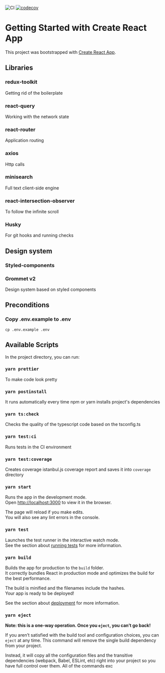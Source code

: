 ![CI](https://github.com/emonakov/randomuser/workflows/CI/badge.svg?branch=main) [![codecov](https://codecov.io/gh/emonakov/randomuser/branch/main/graph/badge.svg?token=P2SKL1SBI2)](https://codecov.io/gh/emonakov/randomuser)
# Getting Started with Create React App

This project was bootstrapped with [Create React App](https://github.com/facebook/create-react-app).

## Libraries

### redux-toolkit
Getting rid of the boilerplate
### react-query
Working with the network state
### react-router
Application routing
### axios
Http calls
### minisearch
Full text client-side engine
### react-intersection-observer
To follow the infinite scroll
### Husky
For git hooks and running checks

## Design system

### Styled-components
### Grommet v2
Design system based on styled components

## Preconditions

### Copy .env.example to .env
`cp .env.example .env`

## Available Scripts

In the project directory, you can run:
    
### `yarn prettier`

To make code look pretty

### `yarn postinstall`

It runs automatically every time npm or yarn installs project's dependencies

### `yarn ts:check`

Checks the quality of the typescript code based on the tsconfig.ts

### `yarn test:ci`

Runs tests in the CI environment

### `yarn test:coverage`

Creates coverage istanbul.js coverage report and saves it into `coverage` directory

### `yarn start`

Runs the app in the development mode.\
Open [http://localhost:3000](http://localhost:3000) to view it in the browser.

The page will reload if you make edits.\
You will also see any lint errors in the console.

### `yarn test`

Launches the test runner in the interactive watch mode.\
See the section about [running tests](https://facebook.github.io/create-react-app/docs/running-tests) for more information.

### `yarn build`

Builds the app for production to the `build` folder.\
It correctly bundles React in production mode and optimizes the build for the best performance.

The build is minified and the filenames include the hashes.\
Your app is ready to be deployed!

See the section about [deployment](https://facebook.github.io/create-react-app/docs/deployment) for more information.

### `yarn eject`

**Note: this is a one-way operation. Once you `eject`, you can’t go back!**

If you aren’t satisfied with the build tool and configuration choices, you can `eject` at any time. This command will remove the single build dependency from your project.

Instead, it will copy all the configuration files and the transitive dependencies (webpack, Babel, ESLint, etc) right into your project so you have full control over them. All of the commands exc
